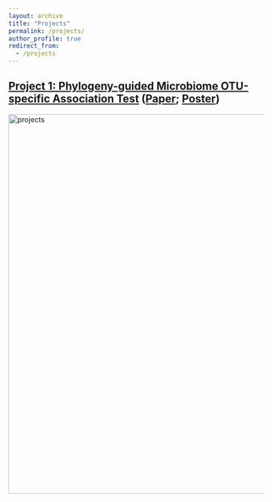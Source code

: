 ```yaml
---
layout: archive
title: "Projects"
permalink: /projects/
author_profile: true
redirect_from:
  - /projects
---
```


## [Project 1: Phylogeny-guided Microbiome OTU-specific Association Test](http://hczdavid.github.io/projects/project1) ([Paper](https://microbiomejournal.biomedcentral.com/articles/10.1186/s40168-022-01266-3); [Poster](http://hczdavid.github.io/files/JSM_post.pdf))

<img src="http://hczdavid.github.io/images/project1.png" alt="projects" width="750"/>










